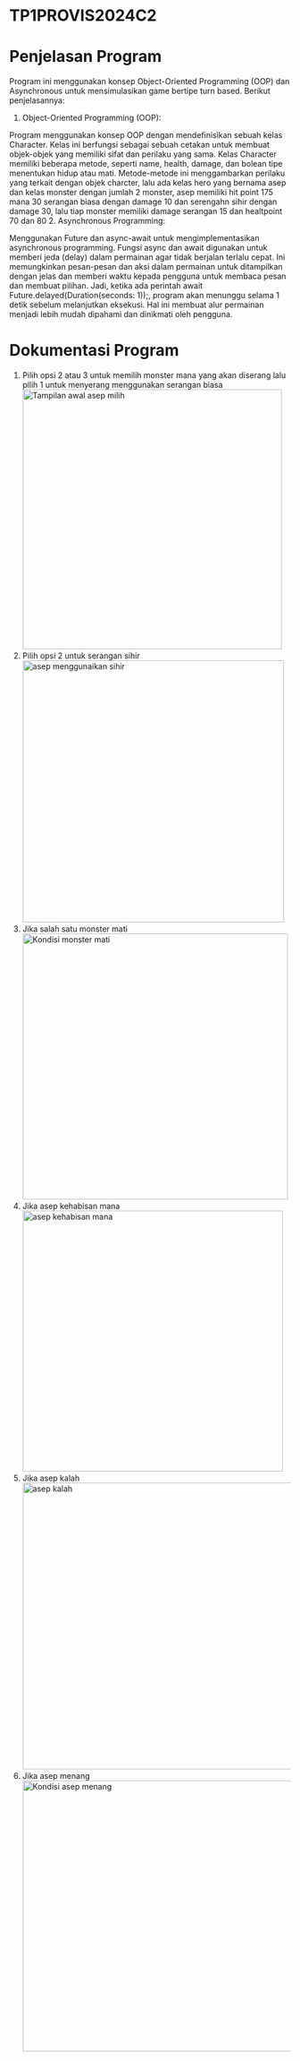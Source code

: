 # TP1PROVIS2024C2
# Penjelasan Program
Program ini menggunakan konsep Object-Oriented Programming (OOP) dan Asynchronous untuk mensimulasikan game bertipe turn based. Berikut penjelasannya:

1. Object-Oriented Programming (OOP):

Program menggunakan konsep OOP dengan mendefinisikan sebuah kelas Character. Kelas ini berfungsi sebagai sebuah cetakan untuk membuat objek-objek yang memiliki sifat dan perilaku yang sama.
Kelas Character memiliki beberapa metode, seperti name, health, damage, dan bolean tipe menentukan hidup atau mati. Metode-metode ini menggambarkan perilaku yang terkait dengan objek charcter, lalu ada kelas hero yang bernama asep dan kelas monster dengan jumlah 2 monster, asep memiliki hit point 175 mana 30 serangan biasa dengan damage 10
dan serengahn sihir dengan damage 30, lalu tiap monster memiliki damage serangan 15 dan healtpoint 70 dan 80
2. Asynchronous Programming:

Menggunakan Future dan async-await untuk mengimplementasikan asynchronous programming.
Fungsi async dan await digunakan untuk memberi jeda (delay) dalam permainan agar tidak berjalan terlalu cepat. Ini memungkinkan pesan-pesan dan aksi dalam permainan untuk ditampilkan dengan jelas dan memberi waktu kepada pengguna untuk membaca pesan dan membuat pilihan. Jadi, ketika ada perintah await Future.delayed(Duration(seconds: 1));, program akan menunggu selama 1 detik sebelum melanjutkan eksekusi. Hal ini membuat alur permainan menjadi lebih mudah dipahami dan dinikmati oleh pengguna.

# Dokumentasi Program
1. Pilih opsi 2 atau 3 untuk memilih monster mana yang akan diserang lalu pilih 1 untuk menyerang menggunakan serangan biasa
   <img width="464" alt="Tampilan awal asep milih" src="https://github.com/NaufalNabil617/TP1PROVIS2024C2/assets/147363037/82ba8839-2fb8-4a05-8c70-b782950460d6">
2. Pilih opsi 2 untuk serangan sihir
   <img width="468" alt="asep menggunaikan sihir" src="https://github.com/NaufalNabil617/TP1PROVIS2024C2/assets/147363037/c073fa85-1073-4dd7-bd6e-2f4c8c192111">
3. Jika salah satu monster mati
   <img width="475" alt="Kondisi monster mati" src="https://github.com/NaufalNabil617/TP1PROVIS2024C2/assets/147363037/75497377-d8cb-441f-8a06-1405233cad67">
4. Jika asep kehabisan mana
   <img width="466" alt="asep kehabisan mana" src="https://github.com/NaufalNabil617/TP1PROVIS2024C2/assets/147363037/791a7295-7433-42ef-8f65-9088150a42f4">
5. Jika asep kalah
   <img width="512" alt="asep kalah" src="https://github.com/NaufalNabil617/TP1PROVIS2024C2/assets/147363037/e31050b4-9fde-447e-a758-4ec41dee5d42">
6. Jika asep menang
   <img width="484" alt="Kondisi asep menang" src="https://github.com/NaufalNabil617/TP1PROVIS2024C2/assets/147363037/65cfacd7-04bd-4861-a7c4-a784b586d2ab">





